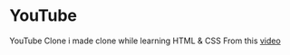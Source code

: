 # YouTube
YouTube Clone i made clone while learning HTML &amp; CSS
From this <a href="https://youtu.be/G3e-cpL7ofc">video</video>
